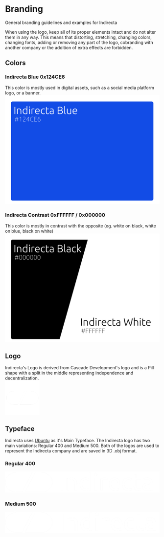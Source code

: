 # Branding
General branding guidelines and examples for Indirecta

When using the logo, keep all of its proper elements intact and do not alter them in any way. This means that distorting, 
stretching, changing colors, changing fonts, adding or removing any part of the logo, 
cobranding with another company or the addition of extra effects are forbidden.

## Colors
### Indirecta Blue 0x124CE6
This color is mostly used in digital assets, such as a social media platform logo, or a banner.
![Indirecta Blue](https://raw.githubusercontent.com/Indirecta-Technologies/branding/main/indirectablue.png)
### Indirecta Contrast 0xFFFFFF / 0x000000
This color is mostly in contrast with the opposite (eg. white on black, white on blue, black on white)
![Indirecta Contrast](https://raw.githubusercontent.com/Indirecta-Technologies/branding/main/indirectacontrast.png)

## Logo
Indirecta's Logo is derived from Cascade Development's logo and is a Pill shape with a split in the middle representing independence and decentralization.  
![Pill](https://raw.githubusercontent.com/Indirecta-Technologies/branding/main/indirectalogopill.png)

## Typeface
Indirecta uses [Ubuntu](https://design.ubuntu.com/font/) as it's Main Typeface.
The Indirecta logo has two main variations: Regular 400 and Medium 500.
Both of the logos are used to represent the Indirecta company and are saved in 3D .obj format.

### Regular 400  
![Regular400](https://raw.githubusercontent.com/Indirecta-Technologies/branding/main/indirectalogoregular400.png)

### Medium 500  
![Medium500](https://raw.githubusercontent.com/Indirecta-Technologies/branding/main/indirectalogomedium500.png)
